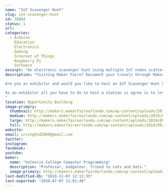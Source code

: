 ```yaml
---
name: "IoT Scavenger Hunt"
slug: iot-scavenger-hunt
id: 36064
status: 1
url: 
categories:
  - Arduino
    Education
    Electronics
    Gaming
    Internet of Things
    Raspberry Pi
    Software
excerpt: "An electronic scavenger hunt using multiple IoT nodes scattered throughout Maker Faire. "
description: "Visiting Maker Faire? Document your travels through Maker Faire by entering your secret code on the IoT node at each participating exhibit.  Track your progress and compete to visit more exhibits than your friends in a set period of time.  Win swag and get a certificate mapping your participation.

Are you an exhibitor and would you like to host an IoT Scavenger Hunt Station?

As an exhibitor all you have to do to host a station is agree is to let us put the station somewhere in your booth accessible to the public, and let us plug it into your power strip.   We're hoping that the Scavenger Hunt will encourage folks to roam more widely around Maker Faire, and bring them into contact with more exhibitors.
"
location: Opportunity Building
image-primary:
  thumbnail: http://makers.makerfaireorlando.com/wp-content/uploads/2019/09/new_box-1-150x150.jpg
  medium: http://makers.makerfaireorlando.com/wp-content/uploads/2019/09/new_box-1-225x300.jpg
  large: http://makers.makerfaireorlando.com/wp-content/uploads/2019/09/new_box-1.jpg
  full: http://makers.makerfaireorlando.com/wp-content/uploads/2019/09/new_box-1.jpg
website: 
email: irving2nd2000@gmail.com
twitter: 
instagram: 
facebook: 
youtube: 
maker:
  name: "Valencia College Computer Programming"
  description: "Professor, Gadgeteer, friend to cats and bats."
  image-primary: http://makers.makerfaireorlando.com/wp-content/uploads/2015/06/trailer_park_computers_greenie_and_gaz-1024x612.jpg
last-modified-db: "2019-11-07 12:11:35"
last-exported: "2020-07-07 11:01:40"
---
```

